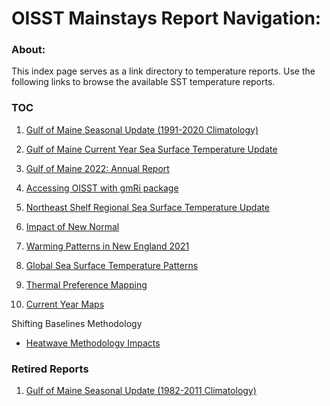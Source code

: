 # OISST Mainstays Report Navigation:

### About:

This index page serves as a link directory to temperature reports. Use the following links to browse the available SST temperature reports.

### TOC

 
 
 1. [Gulf of Maine Seasonal Update (1991-2020 Climatology)](https://adamkemberling.github.io/oisst_mainstays/R/markdown_reports/GOM_Seasonal_23.html)

 2. [Gulf of Maine Current Year Sea Surface Temperature Update](https://adamkemberling.github.io/oisst_mainstays/R/markdown_reports/GulfOfMaine_CurrentYear.html)
 
 3. [Gulf of Maine 2022: Annual Report](https://adamkemberling.github.io/oisst_mainstays/R/markdown_reports/GOM_Annual_Report.html)

 4. [Accessing OISST with gmRi package](https://adamkemberling.github.io/oisst_mainstays/R/markdown_reports/OISST_with_gmRi.html)
 
 5. [Northeast Shelf Regional Sea Surface Temperature Update](https://adamkemberling.github.io/oisst_mainstays/R/markdown_reports/Northeast_shelf_update.html)
 
 6. [Impact of New Normal](https://adamkemberling.github.io/oisst_mainstays/R/markdown_reports/GOM_shifting_baselines.html)

 7. [Warming Patterns in New England 2021](https://gulfofmaine.github.io/oisst_mainstays/R/markdown_reports/New_England_Warming.html)
 
 8. [Global Sea Surface Temperature Patterns](https://adamkemberling.github.io/oisst_mainstays/R/markdown_reports/Global_sst_trends.html)

 9. [Thermal Preference Mapping](https://adamkemberling.github.io/oisst_mainstays/R/markdown_reports/openspaces_prep.html)

 10. [Current Year Maps](https://adamkemberling.github.io/oisst_mainstays/R/markdown_reports/GOM_spatial_metrics.html)
 
 Shifting Baselines Methodology
  - [Heatwave Methodology Impacts](https://adamkemberling.github.io/oisst_mainstays/R/presentations/changing_mhw_baseline.html)
 
 
 ### Retired Reports
 
 1. [Gulf of Maine Seasonal Update (1982-2011 Climatology)](https://adamkemberling.github.io/oisst_mainstays/R/markdown_reports/GOM_Seasonal_Update.html)
 